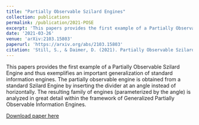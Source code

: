 ```yaml
---
title: "Partially Observable Szilard Engines"
collection: publications
permalink: /publication/2021-POSE
excerpt: 'This papers provides the first example of a Partially Observable Szilard Engine. The partially observable engine is obtained from a standard Szilard Engine by inserting the divider at an angle instead of horizontally. The resulting family of engines (parameterized by the angle) is analyzed in great detail within the framework of Generalized Partially Observable Information Engines.'
date: '2021-03-26'
venue: 'arXiv:2103.15803'
paperurl: 'https://arxiv.org/abs/2103.15803'
citation: 'Still, S., & Daimer, D. (2021). Partially Observable Szilard Engines. arXiv preprint arXiv:2103.15803.'
---
```

This papers provides the first example of a Partially Observable Szilard Engine and thus exemplifies an important generalization of standard information engines. The partially observable engine is obtained from a standard Szilard Engine by inserting the divider at an angle instead of horizontally. The resulting family of engines (parameterized by the angle) is analyzed in great detail within the framework of Generalized Partially Observable Information Engines.

[Download paper here](https://arxiv.org/abs/2103.15803)

